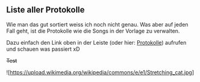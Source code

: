 ## Liste aller Protokolle

Wie man das gut sortiert weiss ich noch nicht genau. Was aber auf jeden Fall geht, ist die Protokolle wie die Songs in der Vorlage zu verwalten.

Dazu einfach den Link oben in der Leiste (oder hier: [Protokolle](/protokolle/)) aufrufen und schauen was passiert xD

~~Test~~

![https://upload.wikimedia.org/wikipedia/commons/e/e1/Stretching_cat.jpg]
